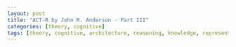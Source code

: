 ```yaml
---
layout: post
title: "ACT-R by John R. Anderson - Part III"
categories: [theory, cognitive]
tags: [theory, cognitive, architecture, reasoning, knowledge, representation]
---
```


